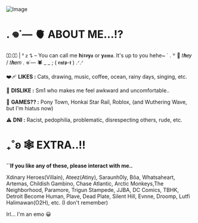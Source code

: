 ![Image](https://github.com/user-attachments/assets/49f71633-f2c2-47f8-8e6e-2346e7123df8)
# **. 𖦹˙— 🫀 ABOUT ME...!?**
⩇⩇:⩇⩇ | ᶻ 𝗓 𐰁 – You can call me 𝐡𝖎𝖗𝖔𝐲𝖆 or 𝐲𝖆𝖒𝖆. It's up to you hehe~
 ˙ . ꒷ 🎱  𝑡𝒉𝑒𝑦 / 𝑡𝒉𝑒𝑚  . 𖦹˙— 🕷 _ _ ; ( 𝖊𝖓𝖙𝖕-𝖙 ) .ᐟ.ᐟ
 
❤️‍🩹 **LIKES :** Cats, drawing, music, coffee, ocean, rainy days, singing, etc. 

💢 **DISLIKE :** Sm1 who makes me feel awkward and uncomfortable.. 

🎳 **GAMES?? :** Pony Town, Honkai Star Rail, Roblox, (and Wuthering Wave, but I'm hiatus now)

⚠️ **DNI :** Racist, pedophilia, problematic, disrespecting others, rude, etc. 

# **₊˚ʚ 🕸 EXTRA..!!**
**``If you like any of these, please interact with me..**

Xdinary Heroes(Villain), Ateez(Atiny), Saraunh0ly, Bôa, Whatsaheart, Artemas, Childish Gambino, 
Chase Atlantic, Arctic Monkeys,The Neighborhood, Paramore, Trigun Stampede, JJBA, DC Comics, TBHK, Detroit Become Human, 
Plave, Dead Plate, Silent Hill, Evnne, Droomp, Lutfi Halimawan(O2H), etc. (I don't remember) 



Irl... I'm an emo 😀
